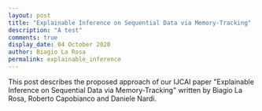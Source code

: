 ```yaml
---
layout: post
title: "Explainable Inference on Sequential Data via Memory-Tracking"
description: "A test"
comments: true
display_date: 04 October 2020
author: Biagio La Rosa
permalink: explainable_inference
---
```


This post describes the proposed approach of our IJCAI paper "Explainable Inference on Sequential Data via Memory-Tracking" written by Biagio La Rosa, Roberto Capobianco and Daniele Nardi.